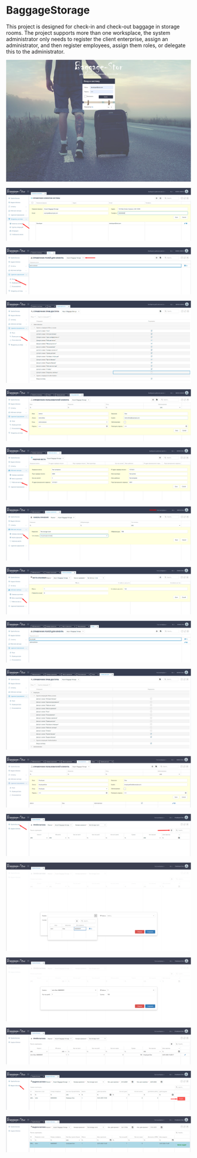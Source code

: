 # BaggageStorage
This project is designed for check-in and check-out baggage in storage rooms. The project supports more than one worksplace, the system administrator only needs to register the client enterprise, assign an administrator, and then register employees, assign them roles, or delegate this to the administrator.


![](1.png)

![](2.png)

![](3.png)

![](4.png)

![](5.png)

![](6.png)

![](7.png)

![](8.png)

![](9.png)

![](10.png)

![](11.png)

![](12.png)

![](13.png)

![](14.png)

![](15.png)

![](16.png)

![](17.png)
